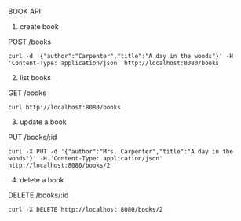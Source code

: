 BOOK API:

1. create book

POST /books

```shell script
curl -d '{"author":"Carpenter","title":"A day in the woods"}' -H 'Content-Type: application/json' http://localhost:8080/books
```

2. list books

GET /books

```shell script
curl http://localhost:8080/books
```

3. update a book

PUT /books/:id

```shell script
curl -X PUT -d '{"author":"Mrs. Carpenter","title":"A day in the woods"}' -H 'Content-Type: application/json' http://localhost:8080/books/2

```

4. delete a book

DELETE /books/:id

```shell script
curl -X DELETE http://localhost:8080/books/2
```